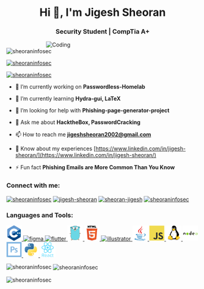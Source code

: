 <h1 align="center">Hi 👋, I'm Jigesh Sheoran</h1>
<h3 align="center">Security Student | CompTia A+</h3>
<img align="right" alt="Coding" width="400" src="https://cdn.dribbble.com/users/2151912/screenshots/11427204/hacker2.gif">

<p align="left"> <img src="https://komarev.com/ghpvc/?username=sheoraninfosec&label=Profile%20views&color=0e75b6&style=flat" alt="sheoraninfosec" /> </p>

<p align="left"> <a href="https://github.com/ryo-ma/github-profile-trophy"><img src="https://github-profile-trophy.vercel.app/?username=sheoraninfosec" alt="sheoraninfosec" /></a> </p>

<p align="left"> <a href="https://twitter.com/sheoraninfosec" target="blank"><img src="https://img.shields.io/twitter/follow/sheoraninfosec?logo=twitter&style=for-the-badge" alt="sheoraninfosec" /></a> </p>

- 🔭 I’m currently working on **Passwordless-Homelab**

- 🌱 I’m currently learning **Hydra-gui, LaTeX**

- 🤝 I’m looking for help with **Phishing-page-generator-project**

- 💬 Ask me about **HacktheBox, PasswordCracking**

- 📫 How to reach me **jigeshsheoran2002@gmail.com**

- 📄 Know about my experiences [https://www.linkedin.com/in/jigesh-sheoran/](https://www.linkedin.com/in/jigesh-sheoran/)

- ⚡ Fun fact **Phishing Emails are More Common Than You Know**

<h3 align="left">Connect with me:</h3>
<p align="left">
<a href="https://twitter.com/sheoraninfosec" target="blank"><img align="center" src="https://raw.githubusercontent.com/rahuldkjain/github-profile-readme-generator/master/src/images/icons/Social/twitter.svg" alt="sheoraninfosec" height="30" width="40" /></a>
<a href="https://linkedin.com/in/jigesh-sheoran" target="blank"><img align="center" src="https://raw.githubusercontent.com/rahuldkjain/github-profile-readme-generator/master/src/images/icons/Social/linked-in-alt.svg" alt="jigesh-sheoran" height="30" width="40" /></a>
<a href="https://stackoverflow.com/users/sheoran-jigesh" target="blank"><img align="center" src="https://raw.githubusercontent.com/rahuldkjain/github-profile-readme-generator/master/src/images/icons/Social/stack-overflow.svg" alt="sheoran-jigesh" height="30" width="40" /></a>
<a href="https://www.hackerrank.com/sheoraninfosec" target="blank"><img align="center" src="https://raw.githubusercontent.com/rahuldkjain/github-profile-readme-generator/master/src/images/icons/Social/hackerrank.svg" alt="sheoraninfosec" height="30" width="40" /></a>
</p>

<h3 align="left">Languages and Tools:</h3>
<p align="left"> <a href="https://www.w3schools.com/cpp/" target="_blank" rel="noreferrer"> <img src="https://raw.githubusercontent.com/devicons/devicon/master/icons/cplusplus/cplusplus-original.svg" alt="cplusplus" width="40" height="40"/> </a> <a href="https://www.figma.com/" target="_blank" rel="noreferrer"> <img src="https://www.vectorlogo.zone/logos/figma/figma-icon.svg" alt="figma" width="40" height="40"/> </a> <a href="https://flutter.dev" target="_blank" rel="noreferrer"> <img src="https://www.vectorlogo.zone/logos/flutterio/flutterio-icon.svg" alt="flutter" width="40" height="40"/> </a> <a href="https://golang.org" target="_blank" rel="noreferrer"> <img src="https://raw.githubusercontent.com/devicons/devicon/master/icons/go/go-original.svg" alt="go" width="40" height="40"/> </a> <a href="https://www.w3.org/html/" target="_blank" rel="noreferrer"> <img src="https://raw.githubusercontent.com/devicons/devicon/master/icons/html5/html5-original-wordmark.svg" alt="html5" width="40" height="40"/> </a> <a href="https://www.adobe.com/in/products/illustrator.html" target="_blank" rel="noreferrer"> <img src="https://www.vectorlogo.zone/logos/adobe_illustrator/adobe_illustrator-icon.svg" alt="illustrator" width="40" height="40"/> </a> <a href="https://www.java.com" target="_blank" rel="noreferrer"> <img src="https://raw.githubusercontent.com/devicons/devicon/master/icons/java/java-original.svg" alt="java" width="40" height="40"/> </a> <a href="https://developer.mozilla.org/en-US/docs/Web/JavaScript" target="_blank" rel="noreferrer"> <img src="https://raw.githubusercontent.com/devicons/devicon/master/icons/javascript/javascript-original.svg" alt="javascript" width="40" height="40"/> </a> <a href="https://www.linux.org/" target="_blank" rel="noreferrer"> <img src="https://raw.githubusercontent.com/devicons/devicon/master/icons/linux/linux-original.svg" alt="linux" width="40" height="40"/> </a> <a href="https://nodejs.org" target="_blank" rel="noreferrer"> <img src="https://raw.githubusercontent.com/devicons/devicon/master/icons/nodejs/nodejs-original-wordmark.svg" alt="nodejs" width="40" height="40"/> </a> <a href="https://www.photoshop.com/en" target="_blank" rel="noreferrer"> <img src="https://raw.githubusercontent.com/devicons/devicon/master/icons/photoshop/photoshop-line.svg" alt="photoshop" width="40" height="40"/> </a> <a href="https://www.python.org" target="_blank" rel="noreferrer"> <img src="https://raw.githubusercontent.com/devicons/devicon/master/icons/python/python-original.svg" alt="python" width="40" height="40"/> </a> <a href="https://reactjs.org/" target="_blank" rel="noreferrer"> <img src="https://raw.githubusercontent.com/devicons/devicon/master/icons/react/react-original-wordmark.svg" alt="react" width="40" height="40"/> </a> </p>

<p><img align="left" src="https://github-readme-stats.vercel.app/api/top-langs?username=sheoraninfosec&show_icons=true&locale=en&layout=compact" alt="sheoraninfosec" /></p>

<p>&nbsp;<img align="center" src="https://github-readme-stats.vercel.app/api?username=sheoraninfosec&show_icons=true&locale=en" alt="sheoraninfosec" /></p>

<p><img align="center" src="https://github-readme-streak-stats.herokuapp.com/?user=sheoraninfosec&" alt="sheoraninfosec" /></p>
